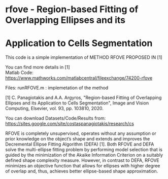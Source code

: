 # rfove - Region-based Fitting of Overlapping Ellipses and its 
# Application to Cells Segmentation


This code is a simple  implementation of METHOD RFOVE PROPOSED IN [1] 

You can find more details in [1]  
Matlab Code: https://www.mathworks.com/matlabcentral/fileexchange/74200-rfove

Files: runRFOVE.m : implemetation of the method
  
[1] C. Panagiotakis and A.A. Argyros, "Region-based Fitting of Overlapping Ellipses and its 
Application to Cells Segmentation", Image and Vision Computing, Elsevier, vol. 93, pp. 103810, 2020.

You can download Datasets/Code/Results 
from: https://sites.google.com/site/costaspanagiotakis/research/cs 

RFOVE is completely unsupervised, operates without any assumption or prior knowledge on the object’s shape and extends and improves the Decremental Ellipse Fitting Algorithm (DEFA) [1]. Both RFOVE and DEFA solve the multi-ellipse fitting problem by performing model selection that is guided by the minimization of the Akaike Information Criterion on a suitably defined shape complexity measure. However, in contrast to DEFA, RFOVE minimizes an objective function
that allows for ellipses with higher degree of overlap and, thus, achieves better ellipse-based shape approximation.
